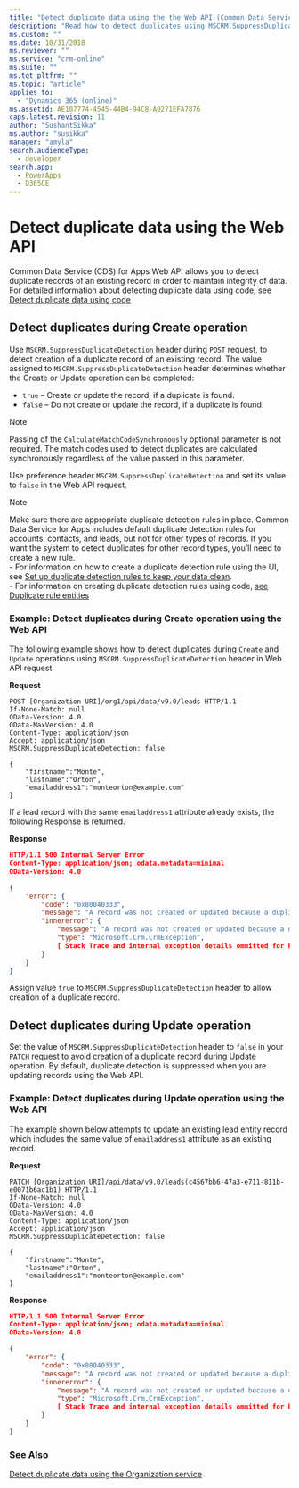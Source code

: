 ```yaml
---
title: "Detect duplicate data using the the Web API (Common Data Service for Apps)| Microsoft Docs"
description: "Read how to detect duplicates using MSCRM.SuppressDuplicateDetection header and Common Data Service for Apps Web API"
ms.custom: ""
ms.date: 10/31/2018
ms.reviewer: ""
ms.service: "crm-online"
ms.suite: ""
ms.tgt_pltfrm: ""
ms.topic: "article"
applies_to: 
  - "Dynamics 365 (online)"
ms.assetid: AE107774-4545-44B4-94C8-A0271EFA7876
caps.latest.revision: 11
author: "SushantSikka"
ms.author: "susikka"
manager: "amyla"
search.audienceType: 
  - developer
search.app: 
  - PowerApps
  - D365CE
---
```


# Detect duplicate data using the Web API

Common Data Service (CDS) for Apps Web API allows you to detect duplicate records of an existing record in order to maintain integrity of data. For detailed information about detecting duplicate data using code, see [Detect duplicate data using code](../detect-duplicate-data-with-code.md) 

## Detect duplicates during Create operation

Use `MSCRM.SuppressDuplicateDetection` header during `POST` request, to detect creation of a duplicate record of an existing record. The value assigned to `MSCRM.SuppressDuplicateDetection` header determines whether the Create or Update operation can be completed:

- `true` – Create or update the record, if a duplicate is found.
- `false` – Do not create or update the record, if a duplicate is found.

> [!NOTE]
> Passing of the `CalculateMatchCodeSynchronously` optional parameter is not required. The match codes used to detect duplicates are calculated synchronously regardless of the value passed in this parameter.

Use preference header `MSCRM.SuppressDuplicateDetection` and set its value to `false` in the Web API request.


> [!NOTE]
> Make sure there are appropriate duplicate detection rules in place. Common Data Service for Apps includes default duplicate detection rules for accounts, contacts, and leads, but not for other types of records. If you want the system to detect duplicates for other record types, you’ll need to create a new rule. <br/>- For information on how to create a duplicate detection rule using the UI, see [Set up duplicate detection rules to keep your data clean](/dynamics365/customer-engagement/admin/set-up-duplicate-detection-rules-keep-data-clean).<br/>- For information on creating duplicate detection rules using code, [see Duplicate rule entities](../duplicaterule-entities.md) 



<a name="bkmk_create"></a>

###  Example: Detect duplicates during Create operation using the Web API

The following example shows how to detect duplicates during `Create` and `Update` operations using `MSCRM.SuppressDuplicateDetection` header in Web API request.

**Request**
```http
POST [Organization URI]/org1/api/data/v9.0/leads HTTP/1.1
If-None-Match: null
OData-Version: 4.0
OData-MaxVersion: 4.0
Content-Type: application/json
Accept: application/json
MSCRM.SuppressDuplicateDetection: false

{
	"firstname":"Monte",
	"lastname":"Orton",
	"emailaddress1":"monteorton@example.com"
}
```
If a lead record with the same `emailaddress1` attribute already exists, the following Response is returned.

**Response**
```json
HTTP/1.1 500 Internal Server Error  
Content-Type: application/json; odata.metadata=minimal  
OData-Version: 4.0

{
    "error": {
        "code": "0x80040333",
        "message": "A record was not created or updated because a duplicate of the current record already exists.",
        "innererror": {
            "message": "A record was not created or updated because a duplicate of the current record already exists.",
            "type": "Microsoft.Crm.CrmException",
            [ Stack Trace and internal exception details ommitted for brevity]
        }
    }
}
```
Assign value `true` to `MSCRM.SuppressDuplicateDetection` header to allow creation of a duplicate record.

<a name="bkmk_update"></a>

## Detect duplicates during Update operation

Set the value of `MSCRM.SuppressDuplicateDetection` header to `false` in your `PATCH` request to avoid creation of a duplicate record during Update operation. By default, duplicate detection is suppressed when you are updating records using the Web API.

###  Example: Detect duplicates during Update operation using the Web API

The example shown below attempts to update an existing lead entity record which includes the same value of `emailaddress1` attribute as an existing record.

**Request**
```http
PATCH [Organization URI]/api/data/v9.0/leads(c4567bb6-47a3-e711-811b-e0071b6ac1b1) HTTP/1.1
If-None-Match: null
OData-Version: 4.0
OData-MaxVersion: 4.0
Content-Type: application/json
Accept: application/json
MSCRM.SuppressDuplicateDetection: false

{
	"firstname":"Monte",
	"lastname":"Orton",
	"emailaddress1":"monteorton@example.com"
}
```  

**Response**
```json  
HTTP/1.1 500 Internal Server Error  
Content-Type: application/json; odata.metadata=minimal  
OData-Version: 4.0

{
    "error": {
        "code": "0x80040333",
        "message": "A record was not created or updated because a duplicate of the current record already exists.",
        "innererror": {
            "message": "A record was not created or updated because a duplicate of the current record already exists.",
            "type": "Microsoft.Crm.CrmException",
            [ Stack Trace and internal exception details ommitted for brevity]
        }
    }
}
```

### See Also

[Detect duplicate data using the Organization service](../org-service/detect-duplicate-data.md)